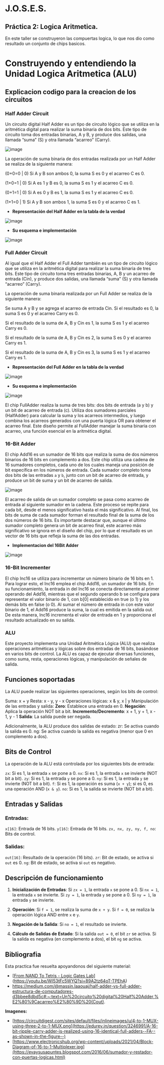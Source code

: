 # J.O.S.E.S.
## Práctica 2: Logica Aritmetica.

En este taller se construyeron las compuertas logica, lo que nos dio como resultado un conjunto de chips basicos.

# Construyendo y entendiendo la Unidad Logica Aritmetica (ALU)

## Explicacion codigo para la creacion de los circuitos

### Half Adder Circuit

Un circuito digital Half Adder es un tipo de circuito lógico que se utiliza en la aritmética digital para realizar la suma binaria de dos bits. 
Este tipo de circuito toma dos entradas binarias, A y B, y produce dos salidas, una llamada “suma” (S) y otra llamada “acarreo” (Carry).

![image](https://github.com/user-attachments/assets/3b10d451-85e3-4cbf-9782-daf391a662db)

La operación de suma binaria de dos entradas realizada por un Half Adder se realiza de la siguiente manera:

(0+0=0 | 0) Si A y B son ambos 0, la suma S es 0 y el acarreo C es 0.

(1+0=1 | 0) Si A es 1 y B es 0, la suma S es 1 y el acarreo C es 0.

(0+1=1 | 0) Si A es 0 y B es 1, la suma S es 1 y el acarreo C es 0.

(1+1=0 | 1) Si A y B son ambos 1, la suma S es 0 y el acarreo C es 1.

- **Representación del Half Adder en la tabla de la verdad**


![image](https://github.com/user-attachments/assets/37dfc838-6761-4e67-a5f2-5eccfcdfa5b5)


- **Su esquema e implementación**

![image](https://github.com/user-attachments/assets/b690a5cd-ee31-4971-82f5-5e0ffe497589)


### Full Adder Circuit

Al igual que el Half Adder el Full Adder también es un tipo de circuito lógico que se utiliza en la aritmética digital para realizar la suma binaria de tres bits. 
Este tipo de circuito toma tres entradas binarias, A, B y un acarreo de entrada (Cin), y produce dos salidas, una llamada “suma” (S) y otra llamada “acarreo” (Carry).

La operación de suma binaria realizada por un Full Adder se realiza de la siguiente manera:

Se suma A y B y se agrega el acarreo de entrada Cin. Si el resultado es 0, la suma S es 0 y el acarreo Carry es 0.

Si el resultado de la suma de A, B y Cin es 1, la suma S es 1 y el acarreo Carry es 0.

Si el resultado de la suma de A, B y Cin es 2, la suma S es 0 y el acarreo Carry es 1.

Si el resultado de la suma de A, B y Cin es 3, la suma S es 1 y el acarreo Carry es 1.

- **Representación del Full Adder en la tabla de la verdad**


![image](https://github.com/user-attachments/assets/4b58a09b-97af-4c90-b7f3-d08bfc253c76)


- **Su esquema e implementación**

![image](https://github.com/user-attachments/assets/7394a3a8-7a8c-479b-b44c-fa2ea7c229dd)


El chip FullAdder realiza la suma de tres bits: dos bits de entrada (a y b) y un bit de acarreo de entrada (c). Utiliza dos sumadores parciales (HalfAdder) para calcular la suma y los acarreos intermedios, y luego combina los acarreos generados con una puerta lógica OR para obtener el acarreo final. Este diseño permite al FullAdder manejar la suma binaria con acarreo, una función esencial en la aritmética digital.

### 16-Bit Adder

El chip Add16 es un sumador de 16 bits que realiza la suma de dos números binarios de 16 bits en complemento a dos. 
Este chip utiliza una cadena de 16 sumadores completos, cada uno de los cuales maneja una posición de bit específica en los números de entrada. Cada sumador completo toma dos bits de las entradas `a` y `b`, junto con un bit de acarreo de entrada, y produce un bit de suma y un bit de acarreo de salida. 

![image](https://github.com/user-attachments/assets/4a413ed3-4e09-4aaf-ba95-f6f082ad0059)

El acarreo de salida de un sumador completo se pasa como acarreo de entrada al siguiente sumador en la cadena. Este proceso se repite para cada bit, desde el menos significativo hasta el más significativo. Al final, los bits de suma de cada sumador forman el resultado final de la suma de los dos números de 16 bits. Es importante destacar que, aunque el último sumador completo genera un bit de acarreo final, este acarreo más significativo se ignora en el diseño del chip, por lo que el resultado es un vector de 16 bits que refleja la suma de las dos entradas.

- **Implementacion del 16Bit Adder**

![image](https://github.com/user-attachments/assets/65d28cb3-b28c-478d-b8d8-be74faf40229)


### 16-Bit Incrementer

El chip Inc16 se utiliza para incrementar un número binario de 16 bits en 1. Para lograr esto, el Inc16 emplea el chip Add16, un sumador de 16 bits. En su funcionamiento, la entrada in del Inc16 se conecta directamente al primer operando del Add16, mientras que el segundo operando b se configura para representar el valor binario de 1, con b[0] establecido en true (o 1) y los demás bits en false (o 0). Al sumar el número de entrada in con este valor binario de 1, el Add16 produce la suma, la cual es emitida en la salida out. De esta manera, Inc16 incrementa el valor de entrada en 1 y proporciona el resultado actualizado en su salida.


### ALU

Este proyecto implementa una Unidad Aritmética Lógica (ALU) que realiza operaciones aritméticas y lógicas sobre dos entradas de 16 bits, basándose en varios bits de control. La ALU es capaz de ejecutar diversas funciones, como suma, resta, operaciones lógicas, y manipulación de señales de salida.

## Funciones soportadas

La ALU puede realizar las siguientes operaciones, según los bits de control:

Suma: x + y
Resta: x - y, y - x
Operaciones lógicas: x & y, x | y
Manipulación de las entradas y salida:
  **Zero**: Establece una entrada en 0.
  **Negación**: Aplica la operación NOT bit a bit.
  **Incremento/Decremento**: x + 1, y + 1, x - 1, y - 1
  **Salida**: La salida puede ser negada.
  
Adicionalmente, la ALU produce dos salidas de estado:
zr: Se activa cuando la salida es 0.
ng: Se activa cuando la salida es negativa (menor que 0 en complemento a dos).

## Bits de Control

La operación de la ALU está controlada por los siguientes bits de entrada:

`zx`: Si es 1, la entrada `x` se pone a 0.
`nx`: Si es 1, la entrada `x` se invierte (NOT bit a bit).
`zy`: Si es 1, la entrada `y` se pone a 0.
`ny`: Si es 1, la entrada `y` se invierte (NOT bit a bit).
`f`: Si es 1, la operación es suma (`x + y`); si es 0, es una operación AND (`x & y`).
`no`: Si es 1, la salida se invierte (NOT bit a bit).

## Entradas y Salidas

### Entradas:
`x[16]`: Entrada de 16 bits.
`y[16]`: Entrada de 16 bits.
`zx, nx, zy, ny, f, no`: Bits de control.

### Salidas:
`out[16]`: Resultado de la operación (16 bits).
`zr`: Bit de estado, se activa si `out` es 0.
`ng`: Bit de estado, se activa si `out` es negativo.

## Descripción de funcionamiento

1. **Inicialización de Entradas**:
   Si `zx = 1`, la entrada `x` se pone a 0.
   Si `nx = 1`, la entrada `x` se invierte.
   Si `zy = 1`, la entrada `y` se pone a 0.
   Si `ny = 1`, la entrada `y` se invierte.

2. **Operación**:
   Si `f = 1`, se realiza la suma de `x + y`.
   Si `f = 0`, se realiza la operación lógica AND entre `x` e `y`.

3. **Negación de la Salida**:
   Si `no = 1`, el resultado se invierte.

4. **Cálculo de Salidas de Estado**:
   Si la salida `out = 0`, el bit `zr` se activa.
   Si la salida es negativa (en complemento a dos), el bit `ng` se activa.


## Bibliografia
Esta practica fue resuelta apoyandonos del siguiente material:
 - [[From NAND To Tetris - Logic Gates Lab](https://www.youtube.com/watch?v=Mzy0RG9Z1Ak&t=78s)](https://youtu.be/Wl53tFc5WYQ?si=89A2tz64oT-TPEhA)
 - https://medium.com/@massin.laaouaj/half-adder-vs-full-adder-estructura-de-computadores-d3bbee8dbd5c#:~:text=Un%20circuito%20digital%20Half%20Adder,%E2%80%9Cacarreo%E2%80%9D%20(Cout).
   
**Imagenes:**

 - [https://circuitdigest.com/sites/default/files/inlineimages/u/4-to-1-MUX-using-three-2-to-1-MUX.png](https://edurev.in/question/3246991/A-16-bit-ripple-carry-adder-is-realized-using-16-identical-full-adders--FA--as-shown-in-the-figure--)
 - [https://www.electronicshub.org/wp-content/uploads/2021/04/Block-Diagram-of-16-to-1-Multiplexer.jpg](https://evaysusapuntes.blogspot.com/2016/06/sumador-y-restador-con-puertas-logicas.html)
